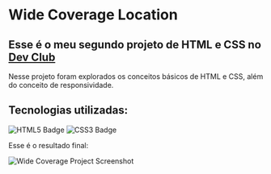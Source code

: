 <h1>Wide Coverage Location</h1>
<h2>Esse é o meu segundo projeto de HTML e CSS no <a href="https://rodolfomori.com.br/devclub/" target="_blank">Dev Club</a></h2>
<p>Nesse projeto foram explorados os conceitos básicos de HTML e CSS, além do conceito de responsividade.</p>

<h2>Tecnologias utilizadas:</h2>
<img src="https://img.shields.io/badge/HTML5-E34F26?style=for-the-badge&logo=html5&logoColor=white" alt="HTML5 Badge">
<img src="https://img.shields.io/badge/CSS3-1572B6?style=for-the-badge&logo=css3&logoColor=white" alt="CSS3 Badge">

<p> Esse é o resultado final:</p>
<img src="https://github.com/rob-mp0/wide-coverage-location/blob/main/img/wide-coverage-location-mockup.png?raw=true" alt="Wide Coverage Project Screenshot">
